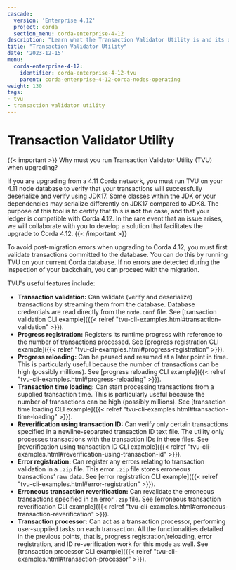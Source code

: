 ```yaml
---
cascade:
  version: 'Enterprise 4.12'
  project: corda
  section_menu: corda-enterprise-4-12
description: "Learn what the Transaction Validator Utility is and its different uses."
title: "Transaction Validator Utility"
date: '2023-12-15'
menu:
  corda-enterprise-4-12:
    identifier: corda-enterprise-4-12-tvu
    parent: corda-enterprise-4-12-corda-nodes-operating
weight: 130
tags:
- tvu
- transaction validator utility
---
```


# Transaction Validator Utility

{{< important >}}
Why must you run Transaction Validator Utility (TVU) when upgrading?

If you are upgrading from a 4.11 Corda network, you must run TVU on your 4.11 node database to verify that your transactions will successfully deserialize and verify using JDK17. Some classes within the JDK or your dependencies may serialize differently on JDK17 compared to JDK8. The purpose of this tool is to certify that this is **not** the case, and that your ledger is compatible with Corda 4.12. In the rare event that an issue arises, we will collaborate with you to develop a solution that facilitates the upgrade to Corda 4.12.
{{< /important >}}

To avoid post-migration errors when upgrading to Corda 4.12, you must first validate transactions committed to the database. You can do this by running TVU on your current Corda database. If no errors are detected during the inspection of your backchain, you can proceed with the migration.


TVU's useful features include:

* **Transaction validation:** Can validate (verify and deserialize) transactions by streaming them from the database. Database credentials are read directly from the `node.conf` file. See [transaction validation CLI example]({{< relref "tvu-cli-examples.html#transaction-validation" >}}).
* **Progress registration:** Registers its runtime progress with reference to the number of transactions processed. See [progress registration CLI example]({{< relref "tvu-cli-examples.html#progress-registration" >}}).
* **Progress reloading:** Can be paused and resumed at a later point in time. This is particularly useful because the number of transactions can be high (possibly millions). See [progress reloading CLI example]({{< relref "tvu-cli-examples.html#progress-reloading" >}}).
* **Transaction time loading:** Can start processing transactions from a supplied transaction time. This is particularly useful because the number of transactions can be high (possibly millions). See [transaction time loading CLI example]({{< relref "tvu-cli-examples.html#transaction-time-loading" >}}).
* **Reverification using transaction ID:** Can verify only certain transactions specified in a newline-separated transaction ID text file. The utility only processes transactions with the transaction IDs in these files. See [reverification using transaction ID CLI example]({{< relref "tvu-cli-examples.html#reverification-using-transaction-id" >}}).
* **Error registration:** Can register any errors relating to transaction validation in a `.zip` file. This error `.zip` file stores erroneous transactions’ raw data. See [error registration CLI example]({{< relref "tvu-cli-examples.html#error-registration" >}}).
* **Erroneous transaction reverification:** Can revalidate the erroneous transactions specified in an error `.zip` file. See [erroneous transaction reverification CLI example]({{< relref "tvu-cli-examples.html#erroneous-transaction-reverification" >}}).
* **Transaction processor:** Can act as a transaction processor, performing user-supplied tasks on each transaction. All the functionalities detailed in the previous points, that is, progress registration/reloading, error registration, and ID re-verification work for this mode as well. See [transaction processor CLI example]({{< relref "tvu-cli-examples.html#transaction-processor" >}}).

